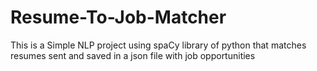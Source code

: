 # Resume-To-Job-Matcher
This is a Simple NLP project using spaCy library of python that matches resumes sent and saved in a json file with job opportunities
